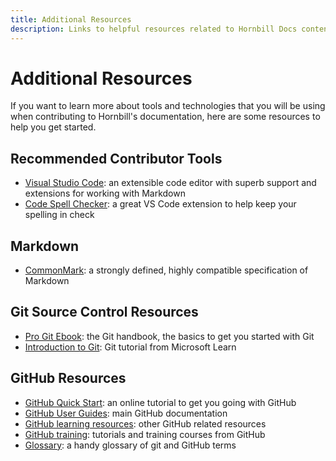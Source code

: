 ```yaml
---
title: Additional Resources
description: Links to helpful resources related to Hornbill Docs content development
---
```

# Additional Resources

If you want to learn more about tools and technologies that you will be using when contributing to Hornbill's documentation, here are some resources to help you get started. 

## Recommended Contributor Tools

 - [Visual Studio Code](https://code.visualstudio.com/): an extensible code editor with superb support and extensions for working with Markdown
 - [Code Spell Checker](https://marketplace.visualstudio.com/items?itemName=streetsidesoftware.code-spell-checker): a great VS Code extension to help keep your spelling in check

## Markdown

- [CommonMark](https://commonmark.org/): a strongly defined, highly compatible specification of Markdown

## Git Source Control Resources

- [Pro Git Ebook](https://git-scm.com/book/en/v2): the Git handbook, the basics to get you started with Git
- [Introduction to Git](https://learn.microsoft.com/en-us/training/modules/intro-to-git/): Git tutorial from Microsoft Learn

## GitHub Resources

- [GitHub Quick Start](https://docs.github.com/en/get-started/quickstart/set-up-git): an online tutorial to get you going with GitHub
- [GitHub User Guides](https://guides.github.com/): main GitHub documentation
- [GitHub learning resources](https://help.github.com/articles/git-and-github-learning-resources/): other GitHub related resources
- [GitHub training](https://training.github.com/): tutorials and training courses from GitHub
- [Glossary](https://help.github.com/articles/github-glossary): a handy glossary of git and GitHub terms
